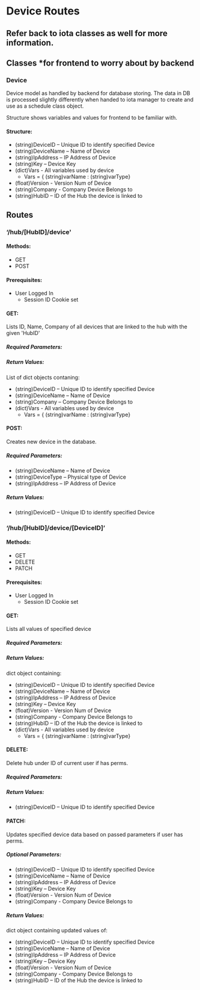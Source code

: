 # Device Routes
## Refer back to iota classes as well for more information.

## Classes *for frontend to worry about by backend

### Device

Device model as handled by backend for database storing. The data in DB is processed slightly differently when handed to iota manager to create and use as a schedule class object. 

Structure shows variables and values for frontend to be familiar with.

#### Structure:
-	(string)DeviceID – Unique ID to identify specified Device
-	(string)DeviceName – Name of Device
-	(string)IpAddress – IP Address of Device
-	(string)Key – Device Key
-   (dict)Vars - All variables used by device
    -   Vars = { (string)varName : (string)varType}
-   (float)Version - Version Num of Device
-   (string)Company - Company Device Belongs to
-	(string)HubID – ID of the Hub the device is linked to

## Routes

### ‘/hub/[HubID]/device'

#### Methods: 
-	GET
-	POST

#### Prerequisites: 
-	User Logged In
    -	Session ID Cookie set

#### GET: 

Lists ID, Name, Company of all devices that are linked to the hub with the given 'HubID'

##### Required Parameters:

##### Return Values:
List of dict objects contaning:
-	(string)DeviceID – Unique ID to identify specified Device
-	(string)DeviceName – Name of Device
-	(string)Company – Company Device Belongs to
-   (dict)Vars - All variables used by device
    -   Vars = { (string)varName : (string)varType}

#### POST:

Creates new device in the database.

##### Required Parameters:
-	(string)DeviceName – Name of Device
-	(string)DeviceType – Physical type of Device
-	(string)IpAddress – IP Address of Device

##### Return Values:
-	(string)DeviceID – Unique ID to identify specified Device

### ‘/hub/[HubID]/device/[DeviceID]’

#### Methods: 
-	GET
-	DELETE
-   PATCH

#### Prerequisites: 
-	User Logged In
    -	Session ID Cookie set

#### GET: 

Lists all values of specified device

##### Required Parameters:

##### Return Values:
dict object containing:
-	(string)DeviceID – Unique ID to identify specified Device
-	(string)DeviceName – Name of Device
-	(string)IpAddress – IP Address of Device
-	(string)Key – Device Key
-   (float)Version - Version Num of Device
-   (string)Company - Company Device Belongs to
-	(string)HubID – ID of the Hub the device is linked to
-   (dict)Vars - All variables used by device
    -   Vars = { (string)varName : (string)varType}

#### DELETE:

Delete hub under ID of current user if has perms.

##### Required Parameters:

##### Return Values:
-	(string)DeviceID – Unique ID to identify specified Device

#### PATCH: 

Updates specified device data based on passed parameters if user has perms.

##### Optional Parameters:
-	(string)DeviceID – Unique ID to identify specified Device
-	(string)DeviceName – Name of Device
-	(string)IpAddress – IP Address of Device
-	(string)Key – Device Key
-   (float)Version - Version Num of Device
-   (string)Company - Company Device Belongs to

##### Return Values:
dict object containing updated values of:
-	(string)DeviceID – Unique ID to identify specified Device
-	(string)DeviceName – Name of Device
-	(string)IpAddress – IP Address of Device
-	(string)Key – Device Key
-   (float)Version - Version Num of Device
-   (string)Company - Company Device Belongs to
-	(string)HubID – ID of the Hub the device is linked to